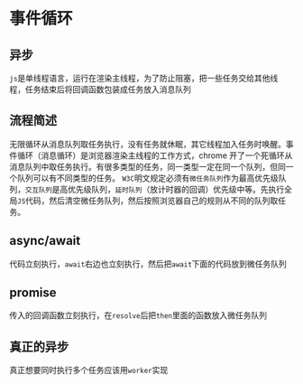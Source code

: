 # 事件循环

## 异步

`js`是单线程语言，运行在渲染主线程，为了防止阻塞，把一些任务交给其他线程，任务结束后将回调函数包装成任务放入消息队列

## 流程简述

无限循环从消息队列取任务执行，没有任务就休眠，其它线程加入任务时唤醒。事件循环（消息循环）是浏览器渲染主线程的工作方式，chrome 开了一个死循环从消息队列中取任务执行。有很多类型的任务，同一类型一定在同一个队列，但同一个队列可以有不同类型的任务。 `W3C`明文规定必须有`微任务队列`作为最高优先级队列，`交互队列`是高优先级队列，`延时队列`（放计时器的回调）优先级中等。先执行全局`JS`代码，然后清空微任务队列，然后按照浏览器自己的规则从不同的队列取任务。



## async/await

代码立刻执行，`await`右边也立刻执行，然后把`await`下面的代码放到微任务队列



## promise

传入的回调函数立刻执行，在`resolve`后把`then`里面的函数放入微任务队列



## 真正的异步

真正想要同时执行多个任务应该用`worker`实现

